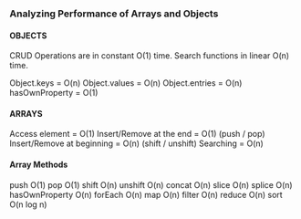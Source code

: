 ### Analyzing Performance of Arrays and Objects

#### OBJECTS

CRUD Operations are in constant O(1) time.
Search functions in linear O(n) time.

Object.keys = O(n)
Object.values = O(n)
Object.entries = O(n)
hasOwnProperty = O(1)

#### ARRAYS

Access element = O(1)
Insert/Remove at the end = O(1) (push / pop)
Insert/Remove at beginning = O(n) (shift / unshift)
Searching = O(n)

#### Array Methods

push O(1)
pop O(1)
shift O(n)
unshift O(n)
concat O(n)
slice O(n)
splice O(n)
hasOwnProperty O(n)
forEach O(n)
map O(n)
filter O(n)
reduce O(n)
sort O(n log n)
